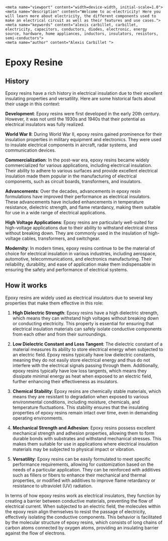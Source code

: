     <meta name="viewport" content="width=device-width, initial-scale=1.0">
    <meta name="description" content="Welcome to ac-electricity! Here you will learn more about electricity, the different components used to make an electrical circuit as well as their features and use cases.">
    <meta name="keywords" content="alexis carbillet, carbillet, electricity, capacitors, conductors, diodes, electronic, energy source, hardware, home appliances, inductors, insulators, resistors, semi-conductors">
    <meta name="author" content="Alexis Carbillet ">
</head>

# Epoxy Resine

## History

Epoxy resins have a rich history in electrical insulation due to their excellent insulating properties and versatility. Here are some historical facts about their usage in this context:

**Development**: Epoxy resins were first developed in the early 20th century. However, it was not until the 1930s and 1940s that their potential as electrical insulators was fully realized.

**World War II**: During World War II, epoxy resins gained prominence for their insulation properties in military equipment and electronics. They were used to insulate electrical components in aircraft, radar systems, and communication devices.

**Commercialization**: In the post-war era, epoxy resins became widely commercialized for various applications, including electrical insulation. Their ability to adhere to various surfaces and provide excellent electrical insulation made them popular in the manufacturing of electrical components, such as circuit boards, transformers, and insulators.

**Advancements**: Over the decades, advancements in epoxy resin formulations have improved their performance as electrical insulators. These advancements have included enhancements in temperature resistance, dielectric strength, and flame retardancy, making them suitable for use in a wide range of electrical applications.

**High Voltage Applications**: Epoxy resins are particularly well-suited for high-voltage applications due to their ability to withstand electrical stress without breaking down. They are commonly used in the insulation of high-voltage cables, transformers, and switchgear.

**Modernity**: In modern times, epoxy resins continue to be the material of choice for electrical insulation in various industries, including aerospace, automotive, telecommunications, and electronics manufacturing. Their reliability, durability, and ease of application make them indispensable in ensuring the safety and performance of electrical systems.

## How it works

Epoxy resins are widely used as electrical insulators due to several key properties that make them effective in this role:

1. **High Dielectric Strength**: Epoxy resins have a high dielectric strength, which means they can withstand high voltages without breaking down or conducting electricity. This property is essential for ensuring that electrical insulation materials can safely isolate conductive components from each other and from their surroundings.

2. **Low Dielectric Constant and Loss Tangent**: The dielectric constant of a material measures its ability to store electrical energy when subjected to an electric field. Epoxy resins typically have low dielectric constants, meaning they do not easily store electrical energy and thus do not interfere with the electrical signals passing through them. Additionally, epoxy resins typically have low loss tangents, which means they dissipate minimal energy as heat when exposed to an electric field, further enhancing their effectiveness as insulators.

3. **Chemical Stability**: Epoxy resins are chemically stable materials, which means they are resistant to degradation when exposed to various environmental conditions, including moisture, chemicals, and temperature fluctuations. This stability ensures that the insulating properties of epoxy resins remain intact over time, even in demanding operating environments.

4. **Mechanical Strength and Adhesion**: Epoxy resins possess excellent mechanical strength and adhesion properties, allowing them to form durable bonds with substrates and withstand mechanical stresses. This makes them suitable for use in applications where electrical insulation materials may be subjected to physical impact or vibration.

5. **Versatility**: Epoxy resins can be easily formulated to meet specific performance requirements, allowing for customization based on the needs of a particular application. They can be reinforced with additives such as fillers or fibers to enhance their mechanical and thermal properties, or modified with additives to improve flame retardancy or resistance to ultraviolet (UV) radiation.

In terms of how epoxy resins work as electrical insulators, they function by creating a barrier between conductive materials, preventing the flow of electrical current. When subjected to an electric field, the molecules within the epoxy resin align themselves to resist the passage of electricity, effectively isolating the conductive components. This behavior is facilitated by the molecular structure of epoxy resins, which consists of long chains of carbon atoms connected by oxygen atoms, providing an insulating barrier against the flow of electrons.
